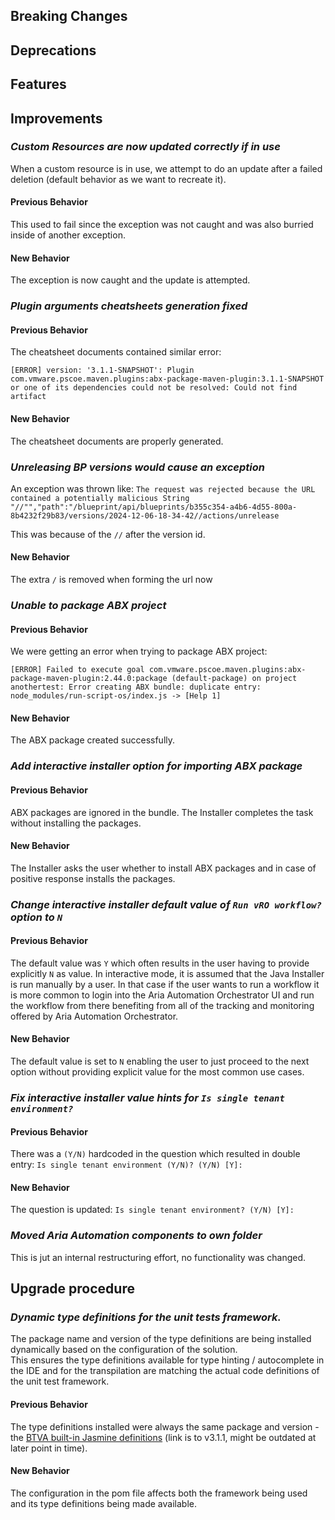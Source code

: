 [//]: # (VERSION_PLACEHOLDER DO NOT DELETE)
[//]: # (Used when working on a new release. Placed together with the Version.md)
[//]: # (Nothing here is optional. If a step must not be performed, it must be said so)
[//]: # (Do not fill the version, it will be done automatically)
[//]: # (Quick Intro to what is the focus of this release)

## Breaking Changes

[//]: # (### *Breaking Change*)
[//]: # (Describe the breaking change AND explain how to resolve it)
[//]: # (You can utilize internal links /e.g. link to the upgrade procedure, link to the improvement|deprecation that introduced this/)

## Deprecations

[//]: # (### *Deprecation*)
[//]: # (Explain what is deprecated and suggest alternatives)

[//]: # (Features -> New Functionality)

## Features

[//]: # (### *Feature Name*)
[//]: # (Describe the feature)
[//]: # (Optional But higlhy recommended Specify *NONE* if missing)
[//]: # (#### Relevant Documentation:)

[//]: # (Improvements -> Bugfixes/hotfixes or general improvements)

## Improvements

### *Custom Resources are now updated correctly if in use*

When a custom resource is in use, we attempt to do an update after a failed deletion (default behavior as we want to recreate it).

#### Previous Behavior

This used to fail since the exception was not caught and was also burried inside of another exception.

#### New Behavior

The exception is now caught and the update is attempted.

[//]: # (### *Improvement Name* )
[//]: # (Talk ONLY regarding the improvement)
[//]: # (Optional But higlhy recommended)
[//]: # (#### Previous Behavior)
[//]: # (Explain how it used to behave, regarding to the change)
[//]: # (Optional But higlhy recommended)
[//]: # (#### New Behavior)
[//]: # (Explain how it behaves now, regarding to the change)
[//]: # (Optional But higlhy recommended Specify *NONE* if missing)
[//]: # (#### Relevant Documentation:)

### *Plugin arguments cheatsheets generation fixed*

#### Previous Behavior

The cheatsheet documents contained similar error:
```text
[ERROR] version: '3.1.1-SNAPSHOT': Plugin com.vmware.pscoe.maven.plugins:abx-package-maven-plugin:3.1.1-SNAPSHOT or one of its dependencies could not be resolved: Could not find artifact
```

#### New Behavior

The cheatsheet documents are properly generated.

### *Unreleasing BP versions would cause an exception*

An exception was thrown like: `The request was rejected because the URL contained a potentially malicious String "//"","path":"/blueprint/api/blueprints/b355c354-a4b6-4d55-800a-8b4232f29b83/versions/2024-12-06-18-34-42//actions/unrelease`

This was because of the `//` after the version id.

#### New Behavior

The extra `/` is removed when forming the url now

### *Unable to package ABX project*

#### Previous Behavior

We were getting an error when trying to package ABX project:
```log
[ERROR] Failed to execute goal com.vmware.pscoe.maven.plugins:abx-package-maven-plugin:2.44.0:package (default-package) on project anothertest: Error creating ABX bundle: duplicate entry: node_modules/run-script-os/index.js -> [Help 1]
```

#### New Behavior

The ABX package created successfully.

### *Add interactive installer option for importing ABX package*

#### Previous Behavior

ABX packages are ignored in the bundle. The Installer completes the task without installing the packages.

#### New Behavior

The Installer asks the user whether to install ABX packages and in case of positive response installs the packages.

### *Change interactive installer default value of `Run vRO workflow?` option to `N`*

#### Previous Behavior

The default value was `Y` which often results in the user having to provide explicitly `N` as value.
In interactive mode, it is assumed that the Java Installer is run manually by a user. In that case if the user wants to run a workflow it is more common to login into the Aria Automation Orchestrator UI and run the workflow from there benefiting from all of the tracking and monitoring offered by Aria Automation Orchestrator.

#### New Behavior

The default value is set to `N` enabling the user to just proceed to the next option without providing explicit value for the most common use cases.

### *Fix interactive installer value hints for `Is single tenant environment?`*

#### Previous Behavior

There was a `(Y/N)` hardcoded in the question which resulted in double entry:
`Is single tenant environment (Y/N)? (Y/N) [Y]:`

#### New Behavior

The question is updated:
`Is single tenant environment? (Y/N) [Y]:`

### *Moved Aria Automation components to own folder*

This is jut an internal restructuring effort, no functionality was changed.

## Upgrade procedure

### *Dynamic type definitions for the unit tests framework.*

The package name and version of the type definitions are being installed dynamically based on the configuration of the solution.  
This ensures the type definitions available for type hinting / autocomplete in the IDE and for the transpilation are matching the actual code definitions of the unit test framework.

#### Previous Behavior

The type definitions installed were always the same package and version - the [BTVA built-in Jasmine definitions](https://github.com/vmware/build-tools-for-vmware-aria/tree/v3.1.1/vro-types/jasmine) (link is to v3.1.1, might be outdated at later point in time).

#### New Behavior

The configuration in the pom file affects both the framework being used and its type definitions being made available.

[//]: # (Explain in details if something needs to be done)
